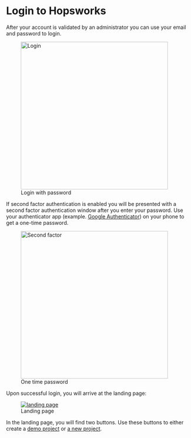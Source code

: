 # Login to Hopsworks

After your account is validated by an administrator you can use your email and password to login.

  <figure>
    <a  href="../../../assets/images/auth/login.png">
      <img width="400px" src="../../../assets/images/auth/login.png" alt="Login" />
    </a>
    <figcaption>Login with password</figcaption>
  </figure>

If second factor authentication is enabled you will be presented with a second factor authentication window after you 
enter your password. Use your authenticator app
(example. [Google Authenticator](https://play.google.com/store/apps/details?id=com.google.android.apps.authenticator2&hl=en&gl=US))
on your phone to get a one-time password.

<figure>
  <a  href="../../../assets/images/auth/otp.png">
    <img width="400px" src="../../../assets/images/auth/otp.png" alt="Second factor" />
  </a>
  <figcaption>One time password</figcaption>
</figure>

Upon successful login, you will arrive at the landing page:

  <figure>
    <a  href="../../../assets/images/project/landing-page.png">
      <img alt="landing page" src="../../../assets/images/project/landing-page.png">
    </a>
    <figcaption>Landing page</figcaption>
  </figure>

In the landing page, you will find two buttons. Use these buttons to either create a 
[demo project](../project/demoProject.md) or  [a new project](../project/createProject.md).

